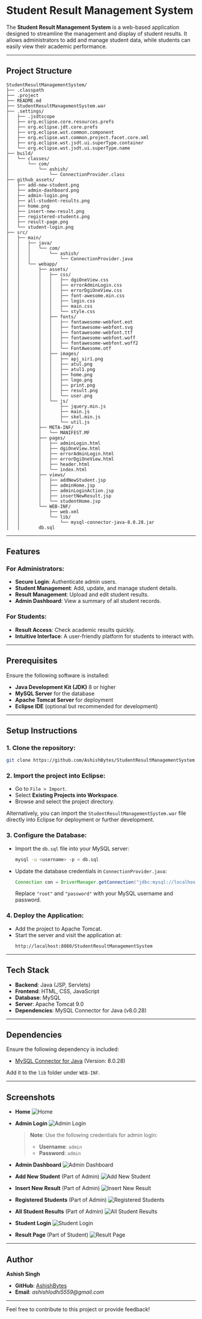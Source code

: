 # Student Result Management System

The **Student Result Management System** is a web-based application designed to streamline the management and display of student results. It allows administrators to add and manage student data, while students can easily view their academic performance.

---

## Project Structure

```plaintext
StudentResultManagementSystem/
├── .classpath
├── .project
├── README.md
├── StudentResultManagementSystem.war
├── .settings/
│   ├── .jsdtscope
│   ├── org.eclipse.core.resources.prefs
│   ├── org.eclipse.jdt.core.prefs
│   ├── org.eclipse.wst.common.component
│   ├── org.eclipse.wst.common.project.facet.core.xml
│   ├── org.eclipse.wst.jsdt.ui.superType.container
│   └── org.eclipse.wst.jsdt.ui.superType.name
├── build/
│   └── classes/
│       └── com/
│           └── ashish/
│               └── ConnectionProvider.class
├── github_assets/
│   ├── add-new-student.png
│   ├── admin-dashboard.png
│   ├── admin-login.png
│   ├── all-student-results.png
│   ├── home.png
│   ├── insert-new-result.png
│   ├── registered-students.png
│   ├── result-page.png
│   └── student-login.png
├── src/
│   ├── main/
│   │   ├── java/
│   │   │   └── com/
│   │   │       └── ashish/
│   │   │           └── ConnectionProvider.java
│   │   └── webapp/
│   │       ├── assets/
│   │       │   ├── css/
│   │       │   │   ├── dgiOneView.css
│   │       │   │   ├── errorAdminLogin.css
│   │       │   │   ├── errorDgiOneView.css
│   │       │   │   ├── font-awesome.min.css
│   │       │   │   ├── login.css
│   │       │   │   ├── main.css
│   │       │   │   └── style.css
│   │       │   ├── fonts/
│   │       │   │   ├── fontawesome-webfont.eot
│   │       │   │   ├── fontawesome-webfont.svg
│   │       │   │   ├── fontawesome-webfont.ttf
│   │       │   │   ├── fontawesome-webfont.woff
│   │       │   │   ├── fontawesome-webfont.woff2
│   │       │   │   └── FontAwesome.otf
│   │       │   ├── images/
│   │       │   │   ├── apj_sir1.png
│   │       │   │   ├── atul.png
│   │       │   │   ├── atul1.png
│   │       │   │   ├── home.png
│   │       │   │   ├── logo.png
│   │       │   │   ├── print.png
│   │       │   │   ├── result.png
│   │       │   │   └── user.png
│   │       │   └── js/
│   │       │       ├── jquery.min.js
│   │       │       ├── main.js
│   │       │       ├── skel.min.js
│   │       │       └── util.js
│   │       ├── META-INF/
│   │       │   └── MANIFEST.MF
│   │       ├── pages/
│   │       │   ├── adminLogin.html
│   │       │   ├── dgiOneView.html
│   │       │   ├── errorAdminLogin.html
│   │       │   ├── errorDgiOneView.html
│   │       │   ├── header.html
│   │       │   └── index.html
│   │       ├── views/
│   │       │   ├── addNewStudent.jsp
│   │       │   ├── adminHome.jsp
│   │       │   ├── adminLoginAction.jsp
│   │       │   ├── insertNewResult.jsp
│   │       │   └── studentHome.jsp
│   │       └── WEB-INF/
│   │           ├── web.xml
│   │           └── lib/
│   │               └── mysql-connector-java-8.0.28.jar
│   │       db.sql
```

---

## Features

### For Administrators:
- **Secure Login**: Authenticate admin users.
- **Student Management**: Add, update, and manage student details.
- **Result Management**: Upload and edit student results.
- **Admin Dashboard**: View a summary of all student records.

### For Students:
- **Result Access**: Check academic results quickly.
- **Intuitive Interface**: A user-friendly platform for students to interact with.

---

## Prerequisites

Ensure the following software is installed:
- **Java Development Kit (JDK)** 8 or higher
- **MySQL Server** for the database
- **Apache Tomcat Server** for deployment
- **Eclipse IDE** (optional but recommended for development)

---

## Setup Instructions

### 1. Clone the repository:
```bash
git clone https://github.com/AshishBytes/StudentResultManagementSystem.git
```

### 2. Import the project into Eclipse:
- Go to `File > Import`.
- Select **Existing Projects into Workspace**.
- Browse and select the project directory.

Alternatively, you can import the `StudentResultManagementSystem.war` file directly into Eclipse for deployment or further development.


### 3. Configure the Database:
- Import the `db.sql` file into your MySQL server:
  ```bash
  mysql -u <username> -p < db.sql
  ```
- Update the database credentials in `ConnectionProvider.java`:
  ```java
  Connection con = DriverManager.getConnection("jdbc:mysql://localhost:3306/result", "root", "password");
  ```
  Replace `"root"` and `"password"` with your MySQL username and password.

### 4. Deploy the Application:
- Add the project to Apache Tomcat.
- Start the server and visit the application at:
  ```
  http://localhost:8080/StudentResultManagementSystem
  ```

---

## Tech Stack

- **Backend**: Java (JSP, Servlets)
- **Frontend**: HTML, CSS, JavaScript
- **Database**: MySQL
- **Server**: Apache Tomcat 9.0
- **Dependencies**: MySQL Connector for Java (v8.0.28)

---

## Dependencies

Ensure the following dependency is included:
- [MySQL Connector for Java](https://dev.mysql.com/downloads/connector/j/) (Version: 8.0.28)

Add it to the `lib` folder under `WEB-INF`.

---

## Screenshots

- **Home**
  ![Home](github_assets/home.png "Home Page")

- **Admin Login**
  ![Admin Login](github_assets/admin-login.png "Admin Login")
  > **Note**: Use the following credentials for admin login:
  > - **Username**: `admin`
  > - **Password**: `admin`

- **Admin Dashboard**
  ![Admin Dashboard](github_assets/admin-dashboard.png "Admin Dashboard")

- **Add New Student** (Part of Admin)
  ![Add New Student](github_assets/add-new-student.png "Add New Student")

- **Insert New Result** (Part of Admin)
  ![Insert New Result](github_assets/insert-new-result.png "Insert New Result")

- **Registered Students** (Part of Admin)
  ![Registered Students](github_assets/registered-students.png "Registered Students")

- **All Student Results** (Part of Admin)
  ![All Student Results](github_assets/all-student-results.png "All Student Results")

- **Student Login**
  ![Student Login](github_assets/student-login.png "Student Login")

- **Result Page** (Part of Student)
  ![Result Page](github_assets/result-page.png "Result Page")

---

## Author

**Ashish Singh**  
- **GitHub**: [AshishBytes](https://github.com/AshishBytes)  
- **Email**: _ashishlodhi5559@gmail.com_

---

Feel free to contribute to this project or provide feedback!

